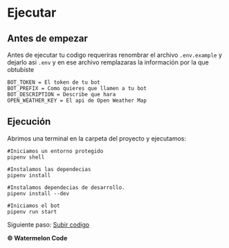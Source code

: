 # Ejecutar
## Antes de empezar
Antes de ejecutar tu codigo requeriras renombrar el archivo ```.env.example``` y dejarlo asi ```.env``` y en ese archivo remplazaras la información por la que obtubiste
   ```
   BOT_TOKEN = El token de tu bot
   BOT_PREFIX = Como quieres que llamen a tu bot
   BOT_DESCRIPTION = Describe que hara
   OPEN_WEATHER_KEY = El api de Open Weather Map
   ```

## Ejecución
Abrimos una terminal en la carpeta del proyecto y ejecutamos:
   ```shell
   #Iniciamos un entorno protegido
   pipenv shell

   #Instalamos las dependecias
   pipenv install

   #Instalamos dependecias de desarrollo.
   pipenv install --dev

   #Iniciamos el bot
   pipenv run start
   ```

Siguiente paso: [Subir codigo](docs/upload.md)

**© Watermelon Code**